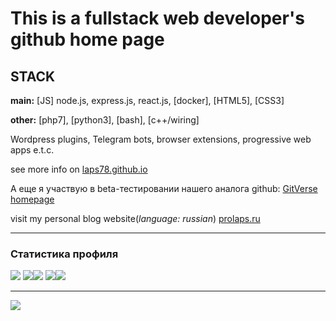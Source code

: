 # This is a fullstack web developer's github home page

## STACK

**main:**
[JS] node.js, express.js, react.js,
[docker], [HTML5], [CSS3]

**other:** [php7], [python3], [bash], [c++/wiring]

Wordpress plugins, Telegram bots, browser extensions, progressive web apps e.t.c.

see more info on [laps78.github.io](https://laps78.github.io)

А еще я участвую в beta-тестировании нашего аналога github: [GitVerse homepage](https://gitverse.ru/laps-lab)

visit my personal blog website(_language: russian_) [prolaps.ru](https://prolaps.ru)

---
### Статистика профиля
![](https://github-profile-summary-cards.vercel.app/api/cards/profile-details?username=laps78&theme=solarized_dark)
![](https://github-profile-summary-cards.vercel.app/api/cards/most-commit-language?username=laps78&theme=solarized_dark)![](https://github-profile-summary-cards.vercel.app/api/cards/repos-per-language?username=laps78&theme=solarized_dark)
![](https://github-profile-summary-cards.vercel.app/api/cards/stats?username=laps78&theme=solarized_dark)![](https://github-profile-summary-cards.vercel.app/api/cards/productive-time?username=laps78&theme=solarized_dark)

---

![](https://komarev.com/ghpvc/?username=laps78)
